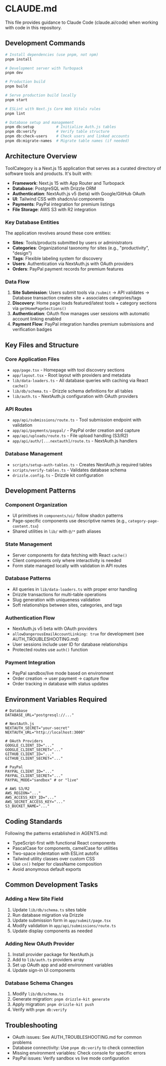 # CLAUDE.md

This file provides guidance to Claude Code (claude.ai/code) when working with code in this repository.

## Development Commands

```bash
# Install dependencies (use pnpm, not npm)
pnpm install

# Development server with Turbopack
pnpm dev

# Production build
pnpm build

# Serve production build locally
pnpm start

# ESLint with Next.js Core Web Vitals rules
pnpm lint

# Database setup and management
pnpm db:setup          # Initialize Auth.js tables
pnpm db:verify         # Verify table structure
pnpm db:check-users    # Check users and linked accounts
pnpm db:migrate-names  # Migrate table names (if needed)
```

## Architecture Overview

ToolCategory is a Next.js 15 application that serves as a curated directory of software tools and products. It's built with:

- **Framework**: Next.js 15 with App Router and Turbopack
- **Database**: PostgreSQL with Drizzle ORM
- **Authentication**: NextAuth.js v5 (beta) with Google/GitHub OAuth
- **UI**: Tailwind CSS with shadcn/ui components
- **Payments**: PayPal integration for premium listings
- **File Storage**: AWS S3 with R2 integration

### Key Database Entities

The application revolves around these core entities:

- **Sites**: Tools/products submitted by users or administrators
- **Categories**: Organizational taxonomy for sites (e.g., "productivity", "design")
- **Tags**: Flexible labeling system for discovery
- **Users**: Authentication via NextAuth.js with OAuth providers
- **Orders**: PayPal payment records for premium features

### Data Flow

1. **Site Submission**: Users submit tools via `/submit` → API validates → Database transaction creates site + associates categories/tags
2. **Discovery**: Home page loads featured/latest tools + category sections via `getHomePageSections()`
3. **Authentication**: OAuth flow manages user sessions with automatic account linking enabled
4. **Payment Flow**: PayPal integration handles premium submissions and verification badges

## Key Files and Structure

### Core Application Files
- `app/page.tsx` - Homepage with tool discovery sections
- `app/layout.tsx` - Root layout with providers and metadata
- `lib/data-loaders.ts` - All database queries with caching via React `cache()`
- `lib/db/schema.ts` - Drizzle schema definitions for all tables
- `lib/auth.ts` - NextAuth.js configuration with OAuth providers

### API Routes
- `app/api/submissions/route.ts` - Tool submission endpoint with validation
- `app/api/payments/paypal/` - PayPal order creation and capture
- `app/api/uploads/route.ts` - File upload handling (S3/R2)
- `app/api/auth/[...nextauth]/route.ts` - NextAuth.js handlers

### Database Management
- `scripts/setup-auth-tables.ts` - Creates NextAuth.js required tables
- `scripts/verify-tables.ts` - Validates database schema
- `drizzle.config.ts` - Drizzle kit configuration

## Development Patterns

### Component Organization
- UI primitives in `components/ui/` follow shadcn patterns
- Page-specific components use descriptive names (e.g., `category-page-content.tsx`)
- Shared utilities in `lib/` with `@/*` path aliases

### State Management
- Server components for data fetching with React `cache()`
- Client components only where interactivity is needed
- Form state managed locally with validation in API routes

### Database Patterns
- All queries in `lib/data-loaders.ts` with proper error handling
- Drizzle transactions for multi-table operations
- Slug generation with uniqueness validation
- Soft relationships between sites, categories, and tags

### Authentication Flow
- NextAuth.js v5 beta with OAuth providers
- `allowDangerousEmailAccountLinking: true` for development (see AUTH_TROUBLESHOOTING.md)
- User sessions include user ID for database relationships
- Protected routes use `auth()` function

### Payment Integration
- PayPal sandbox/live mode based on environment
- Order creation → user payment → capture flow
- Order tracking in database with status updates

## Environment Variables Required

```env
# Database
DATABASE_URL="postgresql://..."

# NextAuth.js
NEXTAUTH_SECRET="your-secret"
NEXTAUTH_URL="http://localhost:3000"

# OAuth Providers
GOOGLE_CLIENT_ID="..."
GOOGLE_CLIENT_SECRET="..."
GITHUB_CLIENT_ID="..."
GITHUB_CLIENT_SECRET="..."

# PayPal
PAYPAL_CLIENT_ID="..."
PAYPAL_CLIENT_SECRET="..."
PAYPAL_MODE="sandbox" # or "live"

# AWS S3/R2
AWS_REGION="..."
AWS_ACCESS_KEY_ID="..."
AWS_SECRET_ACCESS_KEY="..."
S3_BUCKET_NAME="..."
```

## Coding Standards

Following the patterns established in AGENTS.md:

- TypeScript-first with functional React components
- PascalCase for components, camelCase for utilities
- Two-space indentation with ESLint autofix
- Tailwind utility classes over custom CSS
- Use `cn()` helper for className composition
- Avoid anonymous default exports

## Common Development Tasks

### Adding a New Site Field
1. Update `lib/db/schema.ts` sites table
2. Run database migration via Drizzle
3. Update submission form in `app/submit/page.tsx`
4. Modify validation in `app/api/submissions/route.ts`
5. Update display components as needed

### Adding New OAuth Provider
1. Install provider package for NextAuth.js
2. Add to `lib/auth.ts` providers array
3. Set up OAuth app and add environment variables
4. Update sign-in UI components

### Database Schema Changes
1. Modify `lib/db/schema.ts`
2. Generate migration: `pnpm drizzle-kit generate`
3. Apply migration: `pnpm drizzle-kit push`
4. Verify with `pnpm db:verify`

## Troubleshooting

- OAuth issues: See AUTH_TROUBLESHOOTING.md for common problems
- Database connectivity: Use `pnpm db:verify` to check connection
- Missing environment variables: Check console for specific errors
- PayPal issues: Verify sandbox vs live mode configuration